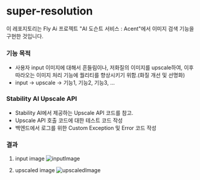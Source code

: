# super-resolution
이 레포지토리는 Fly Ai 프로젝트 "AI 도슨트 서비스 : Acent"에서 이미지 검색 기능을 구현한 것입니다.

### 기능 목적 
- 사용자 input 이미지에 대해서 흔들림이나, 저화질의 이미지를 upscale하여, 이후 따라오는 이미지 처리 기능에 퀄리티를 향상시키기 위함.(화질 개선 및 선명화)
- input -> upscale -> 기능1, 기능2, 기능3, ...

### Stability AI Upscale API 
- Stability AI에서 제공하는 Upscale API 코드를 참고.
- Upscale API 호출 코드에 대한 테스트 코드 작성
- 백엔드에서 로그를 위한 Custom Exception 및 Error 코드 작성

### 결과
1. input image
![inputImage](https://github.com/chanyoungP/super-resolution/assets/67907678/d48f5a9d-6493-431a-b673-c2b1d515fe19)

2. upscaled image
![upscaledImage](https://github.com/chanyoungP/super-resolution/assets/67907678/898ebd54-0c12-4821-bb66-5bb7f6da9056)

